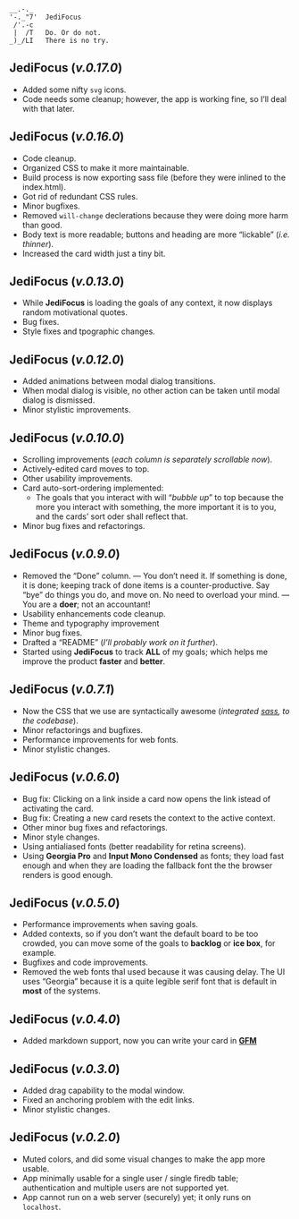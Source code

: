 ```text
__.-._  
'-._"7'  JediFocus
 /'.-c
 |  /T   Do. Or do not.
_)_/LI   There is no try.
```

## **JediFocus** (*v.0.17.0*)

* Added some nifty `svg` icons.
* Code needs some cleanup; however, the app is working fine, so I’ll deal with that later.

## **JediFocus** (*v.0.16.0*)

* Code cleanup.
* Organized CSS to make it more maintainable.
* Build process is now exporting sass file (before they were inlined to the index.html).
* Got rid of redundant CSS rules.
* Minor bugfixes.
* Removed `will-change` declerations because they were doing more harm than good.
* Body text is more readable; buttons and heading are more “lickable” (*i.e. thinner*).
* Increased the card width just a tiny bit.

## **JediFocus** (*v.0.13.0*)

* While **JediFocus** is loading the goals of any context, it now displays random motivational quotes.
* Bug fixes.
* Style fixes and tpographic changes.

## **JediFocus** (*v.0.12.0*)

* Added animations between modal dialog transitions.
* When modal dialog is visible, no other action can be taken until modal dialog is dismissed.
* Minor stylistic improvements.

## **JediFocus** (*v.0.10.0*)

* Scrolling improvements (*each column is separately scrollable now*).
* Actively-edited card moves to top.
* Other usability improvements.
* Card auto-sort-ordering implemented: 
     * The goals that you interact with will “*bubble up*” to top because the more you interact with something, the more important it is to you, and the cards’ sort oder shall reflect that.
* Minor bug fixes and refactorings.

## **JediFocus** (*v.0.9.0*)

* Removed the “Done” column. — You don’t need it. If something is done, it is done; keeping track of done items is a counter-productive. Say “bye” do things you do, and move on. No need to overload your mind. — You are a **doer**; not an accountant!
* Usability enhancements code cleanup.
* Theme and typography improvement
* Minor bug fixes.
* Drafted a “README” (*I’ll probably work on it further*).
* Started using **JediFocus** to track **ALL** of my goals; which helps me improve the product **faster** and **better**.

## **JediFocus** (*v.0.7.1*)

* Now the CSS that we use are syntactically awesome (*integrated [sass](http://sass-lang.com), to the codebase*).
* Minor refactorings and bugfixes.
* Performance improvements for web fonts.
* Minor stylistic changes.

## **JediFocus** (*v.0.6.0*)

* Bug fix: Clicking on a link inside a card now opens the link istead of activating the card.
* Bug fix: Creating a new card resets the context to the active context.
* Other minor bug fixes and refactorings.
* Minor style changes.
* Using antialiased fonts (better readability for retina screens).
* Using **Georgia Pro** and **Input Mono Condensed** as fonts; they load fast enough and when they are loading the fallback font the the browser renders is good enough.

## **JediFocus** (*v.0.5.0*)

* Performance improvements when saving goals.
* Added contexts, so if you don’t want the default board to be too crowded, you can move some of the goals to **backlog** or **ice box**, for example.
* Bugfixes and code improvements.
* Removed the web fonts thaI used because it was causing delay. The UI uses “Georgia” because it is a quite legible serif font that is default in **most** of the systems.

## **JediFocus** (*v.0.4.0*)

* Added markdown support, now you can write your card in [**GFM**](https://help.github.com/articles/about-writing-and-formatting-on-github/)

## **JediFocus** (*v.0.3.0*)

* Added drag capability to the modal window.
* Fixed an anchoring problem with the edit links.
* Minor stylistic changes.

## **JediFocus** (*v.0.2.0*)

* Muted colors, and did some visual changes to make the app more usable.
* App minimally usable for a single user / single firedb table; authentication and multiple users are not supported yet.
* App cannot run on a web server (securely) yet; it only runs on `localhost`.
